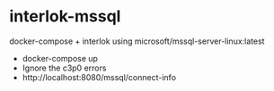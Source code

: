 # interlok-mssql
docker-compose + interlok using microsoft/mssql-server-linux:latest

* docker-compose up
* Ignore the c3p0 errors
* http://localhost:8080/mssql/connect-info

